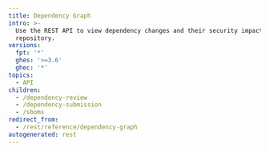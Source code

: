 ```yaml
---
title: Dependency Graph
intro: >-
  Use the REST API to view dependency changes and their security impact on your
  repository.
versions:
  fpt: '*'
  ghes: '>=3.6'
  ghec: '*'
topics:
  - API
children:
  - /dependency-review
  - /dependency-submission
  - /sboms
redirect_from:
  - /rest/reference/dependency-graph
autogenerated: rest
---
```




<!-- Content after this section is automatically generated -->
